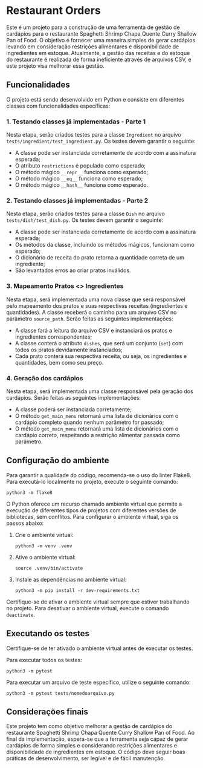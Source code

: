 # Restaurant Orders

Este é um projeto para a construção de uma ferramenta de gestão de cardápios para o restaurante Spaghetti Shrimp Chapa Quente Curry Shallow Pan of Food. O objetivo é fornecer uma maneira simples de gerar cardápios levando em consideração restrições alimentares e disponibilidade de ingredientes em estoque. Atualmente, a gestão das receitas e do estoque do restaurante é realizada de forma ineficiente através de arquivos CSV, e este projeto visa melhorar essa gestão.

## Funcionalidades

O projeto está sendo desenvolvido em Python e consiste em diferentes classes com funcionalidades específicas:

### 1. Testando classes já implementadas - Parte 1

Nesta etapa, serão criados testes para a classe `Ingredient` no arquivo `tests/ingredient/test_ingredient.py`. Os testes devem garantir o seguinte:

- A classe pode ser instanciada corretamente de acordo com a assinatura esperada;
- O atributo `restrictions` é populado como esperado;
- O método mágico `__repr__` funciona como esperado;
- O método mágico `__eq__` funciona como esperado;
- O método mágico `__hash__` funciona como esperado.

### 2. Testando classes já implementadas - Parte 2

Nesta etapa, serão criados testes para a classe `Dish` no arquivo `tests/dish/test_dish.py`. Os testes devem garantir o seguinte:

- A classe pode ser instanciada corretamente de acordo com a assinatura esperada;
- Os métodos da classe, incluindo os métodos mágicos, funcionam como esperado;
- O dicionário de receita do prato retorna a quantidade correta de um ingrediente;
- São levantados erros ao criar pratos inválidos.

### 3. Mapeamento Pratos <> Ingredientes

Nesta etapa, será implementada uma nova classe que será responsável pelo mapeamento dos pratos e suas respectivas receitas (ingredientes e quantidades). A classe receberá o caminho para um arquivo CSV no parâmetro `source_path`. Serão feitas as seguintes implementações:

- A classe fará a leitura do arquivo CSV e instanciará os pratos e ingredientes correspondentes;
- A classe conterá o atributo `dishes`, que será um conjunto (`set`) com todos os pratos devidamente instanciados;
- Cada prato conterá sua respectiva receita, ou seja, os ingredientes e quantidades, bem como seu preço.

### 4. Geração dos cardápios

Nesta etapa, será implementada uma classe responsável pela geração dos cardápios. Serão feitas as seguintes implementações:

- A classe poderá ser instanciada corretamente;
- O método `get_main_menu` retornará uma lista de dicionários com o cardápio completo quando nenhum parâmetro for passado;
- O método `get_main_menu` retornará uma lista de dicionários com o cardápio correto, respeitando a restrição alimentar passada como parâmetro.

## Configuração do ambiente

Para garantir a qualidade do código, recomenda-se o uso do linter Flake8. Para executá-lo localmente no projeto, execute o seguinte comando:

```
python3 -m flake8
```



O Python oferece um recurso chamado ambiente virtual que permite a execução de diferentes tipos de projetos com diferentes versões de bibliotecas, sem conflitos. Para configurar o ambiente virtual, siga os passos abaixo:

1. Crie o ambiente virtual:
   ```
   python3 -m venv .venv
   ```

2. Ative o ambiente virtual:
   ```
   source .venv/bin/activate
   ```

3. Instale as dependências no ambiente virtual:
   ```
   python3 -m pip install -r dev-requirements.txt
   ```

Certifique-se de ativar o ambiente virtual sempre que estiver trabalhando no projeto. Para desativar o ambiente virtual, execute o comando `deactivate`.

## Executando os testes

Certifique-se de ter ativado o ambiente virtual antes de executar os testes.

Para executar todos os testes:
```
python3 -m pytest
```

Para executar um arquivo de teste específico, utilize o seguinte comando:
```
python3 -m pytest tests/nomedoarquivo.py
```

## Considerações finais

Este projeto tem como objetivo melhorar a gestão de cardápios do restaurante Spaghetti Shrimp Chapa Quente Curry Shallow Pan of Food. Ao final da implementação, espera-se que a ferramenta seja capaz de gerar cardápios de forma simples e considerando restrições alimentares e disponibilidade de ingredientes em estoque. O código deve seguir boas práticas de desenvolvimento, ser legível e de fácil manutenção.
